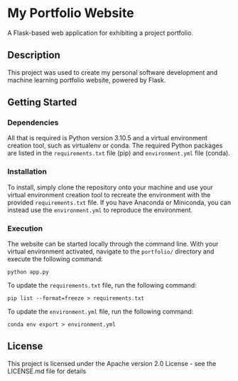 # My Portfolio Website

A Flask-based web application for exhibiting a project portfolio.

## Description

This project was used to create my personal software development and machine learning portfolio website, powered by Flask.

## Getting Started

### Dependencies

All that is required is Python version 3.10.5 and a virtual environment creation tool, such as virtualenv or conda. The required Python packages are listed in the `requirements.txt` file (pip) and `environment.yml` file (conda).

### Installation

To install, simply clone the repository onto your machine and use your virtual environment creation tool to recreate the environment with the provided `requirements.txt` file. If you have Anaconda or Miniconda, you can instead use the `environment.yml` to reproduce the environment.

### Execution

The website can be started locally through the command line. With your virtual environment activated, navigate to the `portfolio/` directory and execute the following command: 
```
python app.py
```

To update the `requirements.txt` file, run the following command:
```
pip list --format=freeze > requirements.txt
```
To update the `environment.yml` file, run the following command:
```
conda env export > environment.yml
```

## License

This project is licensed under the Apache version 2.0 License - see the LICENSE.md file for details
